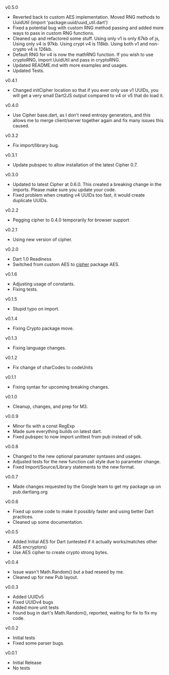 v0.5.0
- Reverted back to custom AES implementation. Moved RNG methods to UuidUtil (import 'package:uuid/uuid_util.dart')
- Fixed a potential bug with custom RNG method passing and added more ways to pass in custom RNG functions.
- Cleaned up and refactored some stuff. Using only v1 is only 67kb of js, Using only v4 is 97kb. Using crypt v4 is 118kb. Using both v1 and non-crypto v4 is 126kb.
- Default RNG for v4 is now the mathRNG function. If you wish to use cryptoRNG, import UuidUtil and pass in cryptoRNG.
- Updated README.md with more examples and usages.
- Updated Tests.

v0.4.1
- Changed initCipher location so that if you ever only use v1 UUIDs, you will get a very small Dart2JS output compared to v4 or v5 that do load it.

v0.4.0
- Use Cipher base.dart, as I don't need entropy generators, and this allows me to merge client/server together again
  and fix many issues this caused.

v0.3.2
- Fix import/library bug.

v0.3.1
- Update pubspec to allow installation of the latest Cipher 0.7.

v0.3.0
- Updated to latest Cipher at 0.6.0. This created a breaking change in the imports. Please make sure you update your code.
- Fixed problem when creating v4 UUIDs too fast, it would create duplicate UUIDs.

v0.2.2
- Pegging cipher to 0.4.0 temporarily for browser support

v0.2.1
- Using new version of cipher.

v0.2.0
- Dart 1.0 Readiness
- Switched from custom AES to [cipher](https://github.com/izaera/cipher) package AES.

v0.1.6
- Adjusting usage of constants.
- Fixing tests.

v0.1.5
- Stupid typo on import.

v0.1.4
- Fixing Crypto package move.

v0.1.3
- Fixing language changes.

v0.1.2
- Fix change of charCodes to codeUnits

v0.1.1
- Fixing syntax for upcoming breaking changes.

v0.1.0
- Cleanup, changes, and prep for M3.

v0.0.9
- Minor fix with a const RegExp
- Made sure everything builds on latest dart.
- Fixed pubspec to now import unittest from pub instead of sdk.

v0.0.8
- Changed to the new optional paramater syntaxes and usages.
- Adjusted tests for the new function call style due to parameter change.
- Fixed Import/Source/Library statements to the new format.

v0.0.7
- Made changes requested by the Google team to get my package up on pub.dartlang.org

v0.0.6
- Fixed up some code to make it possibly faster and using better Dart practices.
- Cleaned up some documentation.

v0.0.5
- Added Initial AES for Dart (untested if it actually works/matches other AES encryptors)
- Use AES cipher to create crypto strong bytes.

v0.0.4
- Issue wasn't Math.Random() but a bad reseed by me.
- Cleaned up for new Pub layout.

v0.0.3
- Added UUIDv5
- Fixed UUIDv4 bugs
- Added more unit tests
- Found bug in dart's Math.Random(), reported, waiting for fix to fix my code.

v0.0.2
- Initial tests
- Fixed some parser bugs.

v0.0.1
- Initial Release
- No tests

